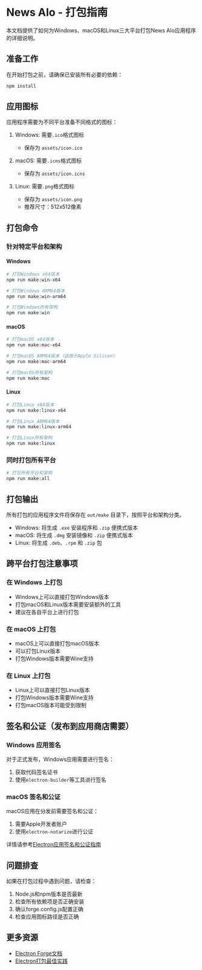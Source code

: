 # News AIo - 打包指南

本文档提供了如何为Windows、macOS和Linux三大平台打包News AIo应用程序的详细说明。

## 准备工作

在开始打包之前，请确保已安装所有必要的依赖：

```bash
npm install
```

## 应用图标

应用程序需要为不同平台准备不同格式的图标：

1. Windows: 需要`.ico`格式图标
   - 保存为 `assets/icon.ico`

2. macOS: 需要`.icns`格式图标
   - 保存为 `assets/icon.icns`

3. Linux: 需要`.png`格式图标
   - 保存为 `assets/icon.png`
   - 推荐尺寸：512x512像素

## 打包命令

### 针对特定平台和架构

#### Windows

```bash
# 打包Windows x64版本
npm run make:win-x64

# 打包Windows ARM64版本
npm run make:win-arm64

# 打包Windows所有架构
npm run make:win
```

#### macOS

```bash
# 打包macOS x64版本
npm run make:mac-x64

# 打包macOS ARM64版本（适用于Apple Silicon）
npm run make:mac-arm64

# 打包macOS所有架构
npm run make:mac
```

#### Linux

```bash
# 打包Linux x64版本
npm run make:linux-x64

# 打包Linux ARM64版本
npm run make:linux-arm64

# 打包Linux所有架构
npm run make:linux
```

### 同时打包所有平台

```bash
# 打包所有平台和架构
npm run make:all
```

## 打包输出

所有打包的应用程序文件将保存在 `out/make` 目录下，按照平台和架构分类。

- Windows: 将生成 `.exe` 安装程序和 `.zip` 便携式版本
- macOS: 将生成 `.dmg` 安装镜像和 `.zip` 便携式版本
- Linux: 将生成 `.deb`、`.rpm` 和 `.zip` 包

## 跨平台打包注意事项

### 在 Windows 上打包

- Windows上可以直接打包Windows版本
- 打包macOS和Linux版本需要安装额外的工具
- 建议在各自平台上进行打包

### 在 macOS 上打包

- macOS上可以直接打包macOS版本
- 可以打包Linux版本
- 打包Windows版本需要Wine支持

### 在 Linux 上打包

- Linux上可以直接打包Linux版本
- 打包Windows版本需要Wine支持
- 打包macOS版本可能受到限制

## 签名和公证（发布到应用商店需要）

### Windows 应用签名

对于正式发布，Windows应用需要进行签名：
1. 获取代码签名证书
2. 使用`electron-builder`等工具进行签名

### macOS 签名和公证

macOS应用在分发前需要签名和公证：
1. 需要Apple开发者账户
2. 使用`electron-notarize`进行公证

详情请参考[Electron应用签名和公证指南](https://www.electronjs.org/docs/tutorial/code-signing)

## 问题排查

如果在打包过程中遇到问题，请检查：

1. Node.js和npm版本是否最新
2. 检查所有依赖项是否正确安装
3. 确认forge.config.js配置正确
4. 检查应用图标路径是否正确

## 更多资源

- [Electron Forge文档](https://www.electronforge.io/)
- [Electron打包最佳实践](https://www.electronjs.org/docs/tutorial/application-distribution) 